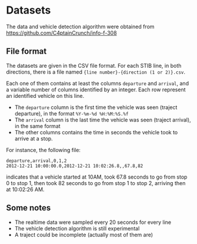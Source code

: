 # Datasets

The data and vehicle detection algorithm were obtained from
https://github.com/C4ptainCrunch/info-f-308

## File format

The datasets are given in the CSV file format. For each STIB line, in both
directions, there is a file named `{line number}-{direction (1 or 2)}.csv`.

Each one of them contains at least the columns `departure` and `arrival`, and
a variable number of columns identified by an integer. Each row represent an
identified vehicle on this line.

* The `departure` column is the first time the vehicle was seen (traject departure), in the format `%Y-%m-%d %H:%M:%S.%f`
* The `arrival` column is the last time the vehicle was seen (traject arrival), in the same format
* The other columns contains the time in seconds the vehicle took to arrive at a stop.

For instance, the following file:

    departure,arrival,0,1,2
    2012-12-21 10:00:00.0,2012-12-21 10:02:26.8,,67.8,82

indicates that a vehicle started at 10AM, took 67.8 seconds to go from stop 0
to stop 1, then took 82 seconds to go from stop 1 to stop 2, arriving then at
10:02:26 AM.


## Some notes

* The realtime data were sampled every 20 seconds for every line
* The vehicle detection algorithm is still experimental
* A traject could be incomplete (actually most of them are)
